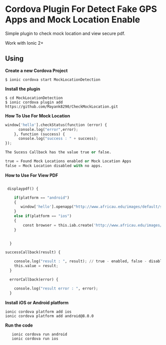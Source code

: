 # Cordova Plugin For Detect Fake GPS Apps and Mock Location Enable

Simple plugin to check mock location and view secure pdf.

Work with Ionic 2+ 

## Using

**Create a new Cordova Project**

    $ ionic cordova start MockLocationDetection
    
**Install the plugin**

    $ cd MockLocationDetection
    $ ionic cordova plugin add https://github.com/Mayank8290/CheckMockLocation.git
    

**How To Use For Mock Location**
```python
window['hello'].checkStatus(function (error) {
      console.log("error",error);
    }, function (success) {
      console.log("success : " + success);
});

The Sucess Callback has the value true or false.

true = Found Mock Locations enabled or Mock Location Apps
false = Mock Location disabled with no apps.
```


**How to Use For View PDF**
```python

 displaypdf() {

    if(platform == "android")
    {
       window['hello'].openapp("http://www.africau.edu/images/default/sample.pdf",(b) => this.errorCallback(b), (a) => this.successCallback(a));
    }
    else if(platform == "ios")
    {
        const browser = this.iab.create('http://www.africau.edu/images/default/sample.pdf');
    }

    
  }

successCallback(result) {

    console.log("result : ", result); // true - enabled, false - disabled
    this.value = result;
  }

  errorCallback(error) {

    console.log("result error : ", error);
  }

```


**Install iOS or Android platform**

    ionic cordova platform add ios
    ionic cordova platform add android@8.0.0
    
**Run the code**
```python
   ionic cordova run android
   ionic cordova run ios
```

